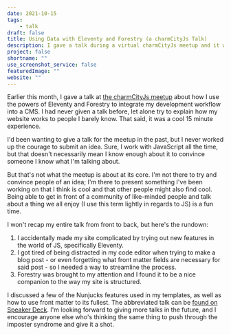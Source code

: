 ```yaml
---
date: 2021-10-15
tags:
    - talk
draft: false
title: Using Data with Eleventy and Forestry (a charmCityJs Talk)
description: I gave a talk during a virtual charmCityJs meetup and it was a good time.
project: false
shortname: ""
use_screenshot_service: false
featuredImage: ""
website: ""
---
```


Earlier this month, I gave a talk at [the charmCityJs meetup](https://www.meetup.com/charmcityjs/) about how I use the powers of Eleventy and Forestry to integrate my development workflow into a CMS. I had never given a talk before, let alone try to explain how my website works to people I barely know. That said, it was a cool 15 minute experience.

I'd been wanting to give a talk for the meetup in the past, but I never worked up the courage to submit an idea. Sure, I work with JavaScript all the time, but that doesn't necessarily mean I know enough about it to convince someone I know what I'm talking about.

But that's not what the meetup is about at its core. I'm not there to try and convince people of an idea; I'm there to present something I've been working on that I think is cool and that other people might also find cool. Being able to get in front of a community of like-minded people and talk about a thing we all enjoy (I use this term lightly in regards to JS) is a fun time.

I won't recap my entire talk from front to back, but here's the rundown:

1. I accidentally made my site complicated by trying out new features in the world of JS, specifically Eleventy.
2. I got tired of being distracted in my code editor when trying to make a blog post - or even forgetting what front matter fields are necessary for said post - so I needed a way to streamline the process.
3. Forestry was brought to my attention and I found it to be a nice companion to the way my site is structured.

I discussed a few of the Nunjucks features used in my templates, as well as how to use front matter to its fullest. The abbreviated talk can be [found on Speaker Deck](https://speakerdeck.com/troyvassalotti/using-data-to-create-a-cms-with-forestry-and-eleventy). I'm looking forward to giving more talks in the future, and I encourage anyone else who's thinking the same thing to push through the imposter syndrome and give it a shot.
